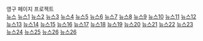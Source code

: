 영구 페이지 프로젝트<br>
<a href='https://konews.iwinv.net/'>뉴스</a> 
<a href='https://news01.iwinv.net/'>뉴스1</a> 
<a href='https://news02.iwinv.net/'>뉴스2</a> 
<a href='https://news24.iwinv.net/'>뉴스3</a> 
<a href='https://news11.iwinv.net/'>뉴스4</a> 
<a href='https://news00.iwinv.net/'>뉴스5</a> 
<a href='https://pdnews.iwinv.net/'>뉴스6</a> 
<a href='https://aknews.iwinv.net/'>뉴스7</a> 
<a href='https://a1news.iwinv.net/'>뉴스8</a> 
<a href='https://g1news.iwinv.net/'>뉴스9</a> 
<a href='https://k1news.iwinv.net/'>뉴스10</a> 
<a href='https://newskr.iwinv.net/'>뉴스11</a> 
<a href='https://ainews.iwinv.net/'>뉴스12</a> 
<a href='https://edunews.iwinv.net/'>뉴스13</a> 
<a href='https://wwwwww.iwinv.net/'>뉴스14</a> 
<a href='https://playtalk.iwinv.net/'>뉴스15</a> 
<a href='https://github.iwinv.net/'>뉴스16</a> 
<a href='https://helpcenter.iwinv.net/'>뉴스17</a> 
<a href='https://papago.iwinv.net/'>뉴스18</a> 
<a href='https://humorsave.iwinv.net/'>뉴스19</a> 
<a href='https://newsmedia.iwinv.net/'>뉴스20</a> 
<a href='https://paranews.iwinv.net/'>뉴스21</a> 
<a href='https://newsrang.iwinv.net/'>뉴스22</a> 
<a href='http://newsfactory.iwinv.net/'>뉴스23</a> 
<a href='https://humjjal.iwinv.net/'>뉴스24</a> 
<a href='https://goldcoin.iwinv.net/'>뉴스25</a> 
<a href='https://airdrop.iwinv.net/'>뉴스26</a> 
<a href='https://jjirasi.iwinv.net/'>뉴스26</a> 
